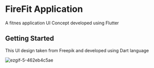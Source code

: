 # FireFit Application

A fitnes application UI Concept developed using Flutter

## Getting Started

This UI design taken from Freepik and developed using Dart language

![ezgif-5-462eb4c5ae](https://user-images.githubusercontent.com/44563274/172271846-811156ed-f173-4dbc-9b7f-b1b337695be8.jpg)
